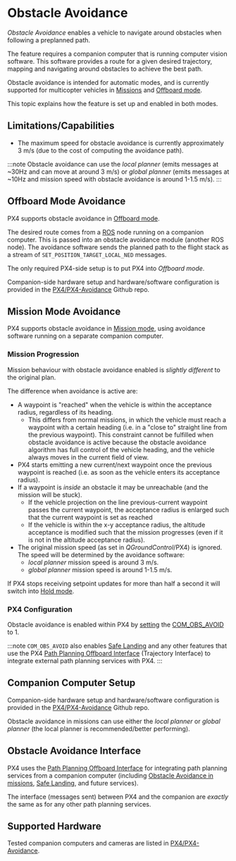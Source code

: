 # Obstacle Avoidance

*Obstacle Avoidance* enables a vehicle to navigate around obstacles when following a preplanned path.

The feature requires a companion computer that is running computer vision software. This software provides a route for a given desired trajectory, mapping and navigating around obstacles to achieve the best path.

Obstacle avoidance is intended for automatic modes, and is currently supported for multicopter vehicles in [Missions](#mission_mode) and [Offboard mode](#offboard_mode).

This topic explains how the feature is set up and enabled in both modes.


## Limitations/Capabilities

- The maximum speed for obstacle avoidance is currently approximately 3 m/s (due to the cost of computing the avoidance path).

:::note
Obstacle avoidance can use the *local planner* (emits messages at ~30Hz and can move at around 3 m/s) or *global planner* (emits messages at ~10Hz and mission speed with obstacle avoidance is around 1-1.5 m/s).
:::


<a id="offboard_mode"></a>

## Offboard Mode Avoidance

PX4 supports obstacle avoidance in [Offboard mode](../flight_modes/offboard.md).

The desired route comes from a [ROS](../ros/README.md) node running on a companion computer. This is passed into an obstacle avoidance module (another ROS node). The avoidance software sends the planned path to the flight stack as a stream of `SET_POSITION_TARGET_LOCAL_NED` messages.

The only required PX4-side setup is to put PX4 into *Offboard mode*.

Companion-side hardware setup and hardware/software configuration is provided in the [PX4/PX4-Avoidance](https://github.com/PX4/PX4-Avoidance) Github repo.


<a id="mission_mode"></a>

## Mission Mode Avoidance

PX4 supports obstacle avoidance in [Mission mode](../flight_modes/mission.md), using avoidance software running on a separate companion computer.

### Mission Progression

Mission behaviour with obstacle avoidance enabled is *slightly different* to the original plan.

The difference when avoidance is active are:
- A waypoint is "reached" when the vehicle is within the acceptance radius, regardless of its heading.
  - This differs from normal missions, in which the vehicle must reach a waypoint with a certain heading (i.e. in a "close to" straight line from the previous waypoint). This constraint cannot be fulfilled when obstacle avoidance is active because the obstacle avoidance algorithm has full control of the vehicle heading, and the vehicle always moves in the current field of view.
- PX4 starts emitting a new current/next waypoint once the previous waypoint is reached (i.e. as soon as the vehicle enters its acceptance radius).
- If a waypoint is *inside* an obstacle it may be unreachable (and the mission will be stuck).
  - If the vehicle projection on the line previous-current waypoint passes the current waypoint, the acceptance radius is enlarged such that the current waypoint is set as reached
  - If the vehicle is within the x-y acceptance radius, the altitude acceptance is modified such that the mission progresses (even if it is not in the altitude acceptance radius).
- The original mission speed (as set in *QGroundControl*/PX4) is ignored. The speed will be determined by the avoidance software:
  - *local planner* mission speed is around 3 m/s.
  - *global planner* mission speed is around 1-1.5 m/s.

If PX4 stops receiving setpoint updates for more than half a second it will switch into [Hold mode](../flight_modes_mc/hold.md).


### PX4 Configuration

Obstacle avoidance is enabled within PX4 by [setting](../advanced_config/parameters.md) the [COM_OBS_AVOID](../advanced_config/parameter_reference.md#COM_OBS_AVOID) to 1.

:::note
`COM_OBS_AVOID` also enables [Safe Landing](../computer_vision/safe_landing.md) and any other features that use the PX4 [Path Planning Offboard Interface](../computer_vision/path_planning_interface.md) (Trajectory Interface) to integrate external path planning services with PX4.
:::

## Companion Computer Setup

Companion-side hardware setup and hardware/software configuration is provided in the [PX4/PX4-Avoidance](https://github.com/PX4/PX4-Avoidance) Github repo.

Obstacle avoidance in missions can use either the *local planner* or *global planner* (the local planner is recommended/better performing).


<a id="interface"></a>

## Obstacle Avoidance Interface

PX4 uses the [Path Planning Offboard Interface](../computer_vision/path_planning_interface.md) for integrating path planning services from a companion computer (including [Obstacle Avoidance in missions](../computer_vision/obstacle_avoidance.md#mission_mode), [Safe Landing](../computer_vision/safe_landing.md), and future services).

The interface (messages sent) between PX4 and the companion are *exactly* the same as for any other path planning services.

## Supported Hardware

Tested companion computers and cameras are listed in [PX4/PX4-Avoidance](https://github.com/PX4/PX4-Avoidance#run-on-hardware).

